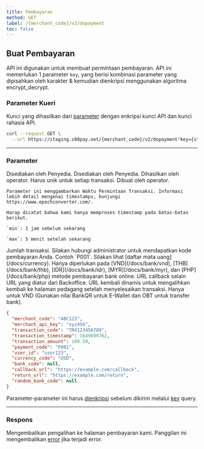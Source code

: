 ```yaml
---
title: Pembayaran
method: GET
label: /{merchant_code}/v2/dopayment
toc: false
---
```


<x-row>
<x-col class="md:max-w-lg">

## Buat Pembayaran

API ini digunakan untuk membuat permintaan pembayaran. API ini memerlukan 1 parameter `key`, yang berisi kombinasi parameter yang dipisahkan oleh karakter & kemudian dienkripsi menggunakan algoritma encrypt_decrypt.

### Parameter Kueri

<x-properties>
  <x-property name="key" type="string" required>
  
  Kunci yang dihasilkan dari [parameter](#parameters) dengan enkripsi kunci API dan kunci rahasia API.
  </x-property>
</x-properties>

</x-col>
<x-col sticky>

```bash title="cURL"
curl --request GET \
  --url https://staging.s88pay.net/{merchant_code}/v2/dopayment?key={string}
```

</x-col>
</x-row>

---

<x-row>
<x-col class="md:max-w-lg">

### Parameter

<x-properties>
  <x-property name="merchant_code" type="string" required>
    Disediakan oleh Penyedia.
  </x-property>
  <x-property name="merchant_api_key" type="string" required>
    Disediakan oleh Penyedia.
  </x-property>
  <x-property name="transaction_code" type="string" required>
    Dihasilkan oleh operator. Harus unik untuk setiap transaksi.
  </x-property>
  <x-property name="transaction_timestamp" type="integer" required>
    Dibuat oleh operator. 

    Parameter ini menggambarkan Waktu Permintaan Transaksi. Informasi lebih detail mengenai timestamps, kunjungi https://www.epochconverter.com/.

    Harap dicatat bahwa kami hanya memproses timestamp pada batas-batas berikut.

    `min`: 1 jam sebelum sekarang

    `max`: 5 menit setelah sekarang
  </x-property>
  <x-property name="transaction_amount" type="double" required>
    Jumlah transaksi.
  </x-property>
  <x-property name="payment_code" type="string" required>
    Silakan hubungi administrator untuk mendapatkan kode pembayaran Anda. Contoh `P001`. 
  </x-property>
  <x-property name="user_id" type="string" required>
  </x-property>
  <x-property name="currency_code" type="string" required>
    Silakan lihat [daftar mata uang](/docs/currency).
  </x-property>
  <x-property name="bank_code" type="double">
    Hanya diperlukan pada [VND](/docs/bank/vnd), [THB](/docs/bank/thb), [IDR](/docs/bank/idr), [MYR](/docs/bank/myr), dan [PHP](/docs/bank/php) metode pembayaran bank online.
  </x-property>
  <x-property name="callback_url" type="string">
    URL callback selain URL yang diatur dari Backoffice.
  </x-property>
  <x-property name="return_url" type="string">
    URL kembali dinamis untuk mengalihkan kembali ke halaman pedagang setelah menyelesaikan transaksi.
  </x-property>
  <x-property name="random_bank_code" type="string">
    Hanya untuk VND (Gunakan nilai BankQR untuk E-Wallet dan OBT untuk transfer bank).
  </x-property>
</x-properties>

</x-col>
<x-col sticky>

```json title="Objek Parameter"
{
  "merchant_code": "ABC123",
  "merchant_api_key": "xyz456",
  "transaction_code": "TRX123456789",
  "transaction_timestamp": 1649699762,
  "transaction_amount": 100.50,
  "payment_code": "P001",
  "user_id": "user123",
  "currency_code": "USD",
  "bank_code": null,
  "callback_url": "https://example.com/callback",
  "return_url": "https://example.com/return",
  "random_bank_code": null
}
```
Parameter-parameter ini harus [dienkripsi](/api/authentication) sebelum dikirim melalui [key](#query-parameters) query.

</x-col>
</x-row>

---

<x-row>
<x-col>

### Respons

Mengembalikan pengalihan ke halaman pembayaran kami. Panggilan ini mengembalikan [error](/api/errors) jika terjadi error.
</x-col>
</x-row>
